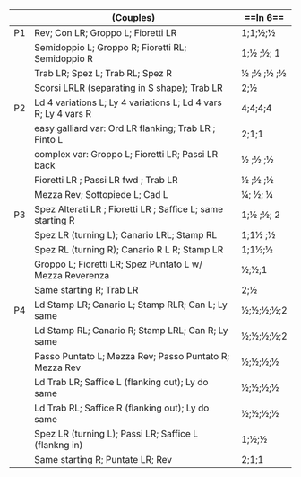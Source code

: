 ||(Couples) |==In 6==|
|-----|----|-----|
|P1| Rev; Con LR; Groppo L; Fioretti LR |1;1;½;½|
||Semidoppio L; Groppo R; Fioretti RL; Semidoppio R |1;½ ;½; 1|
||Trab LR; Spez L; Trab RL; Spez R |½ ;½ ;½ ;½ |
||Scorsi LRLR (separating in S shape); Trab LR |2;½|
|P2| Ld 4 variations L; Ly 4 variations L; Ld 4 vars R; Ly 4 vars R |4;4;4;4|
||easy galliard var: Ord LR flanking; Trab LR ; Finto L |2;1;1|
||complex var: Groppo L; Fioretti LR; Passi LR back |½ ;½ ;½ |
||Fioretti LR ; Passi LR fwd ; Trab LR |½ ;½ ;½|
|| Mezza Rev; Sottopiede L; Cad L |¼; ½; ¼| 
|P3| Spez Alterati LR ; Fioretti LR ; Saffice L; same starting R |1;½ ;½; 2|
||Spez LR (turning L);  Canario LRL; Stamp RL |1;1½ ;½|
||Spez RL (turning R); Canario R L R; Stamp LR |1;1½;½|
||Groppo L; Fioretti LR; Spez Puntato L w/ Mezza Reverenza |½;½;1|
||Same starting R; Trab LR |2;½| 
|P4| Ld Stamp LR; Canario L; Stamp RLR; Can L; Ly same |½;½;½;½;2|
||Ld Stamp RL; Canario R; Stamp LRL; Can R; Ly same |½;½;½;½;2|
||Passo Puntato L; Mezza Rev; Passo Puntato R; Mezza Rev |½;½;½;½|
||Ld Trab LR; Saffice L (flanking out); Ly do same |½;½;½;½|
||Ld Trab RL; Saffice R (flanking out); Ly do same |½;½;½;½| 
||Spez LR (turning L); Passi LR; Saffice L (flankng in) |1;½;½| 
||Same starting R; Puntate LR; Rev |2;1;1|
